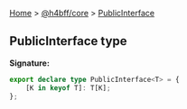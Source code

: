 [Home](/) &gt; [@h4bff/core](../core.md) &gt; [PublicInterface](PublicInterface.md)

## PublicInterface type

<b>Signature:</b>

```typescript
export declare type PublicInterface<T> = {
    [K in keyof T]: T[K];
};
```
